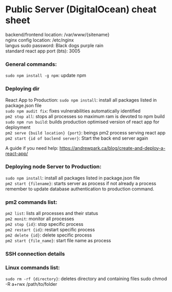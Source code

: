# Public Server (DigitalOcean) cheat sheet

backend/frontend location: /var/www/{sitename}  
nginx config location: /etc/nginx  
langus sudo password: Black dogs purple rain  
standard react app port (bts): 3005  

### General commands:
`sudo npm install -g npm`: update npm  

### Deploying dir
React App to Production:
`sudo npm install`: install all packages listed in package.json file  
`sudo npm audit fix`: fixes vulnerabilities automatically identified  
`pm2 stop all`: stops all processes so maximum ram is devoted to npm build  
`sudo npm run build`: builds production optimised version of react app for deployment  
`pm2 serve {build location} {port}`: beings pm2 process serving react app  
`pm2 start {id of baclend server}`: Start the back end server again  

A guide if you need help: https://andrewpark.ca/blog/create-and-deploy-a-react-app/

### Deploying node Server to Production:
`sudo npm install`: install all packages listed in package.json file  
`pm2 start {filename}`: starts server as process if not already a process  
remember to update database authentication to production command.  


### pm2 commands list:
`pm2 list`: lists all processes and their status  
`pm2 monit`: monitor all processes  
`pm2 stop {id}`: stop specific process  
`pm2 restart {id}`: restart specific process  
`pm2 delete {id}`: delete specific process  
`pm2 start {file_name}`: start file name as process  

### SSH connection details

### Linux commands list:
`sudo rm -rf {directory}`: deletes directory and containing files 
sudo chmod -R a+rwx /path/to/folder   